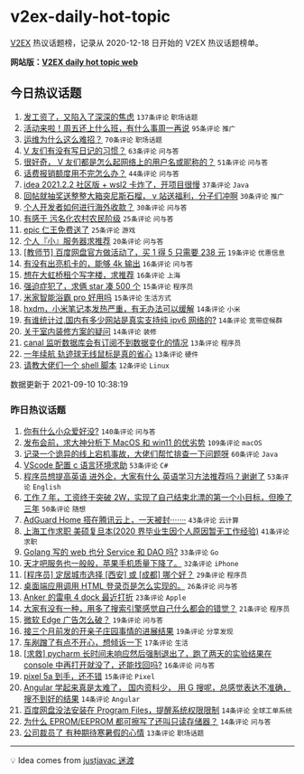 # v2ex-daily-hot-topic

[V2EX](https://www.v2ex.com/) 热议话题榜，记录从 2020-12-18 日开始的 V2EX 热议话题榜单。

**网站版：[V2EX daily hot topic web](https://boojack.github.io/v2ex-daily-hot-topic-web/)**

## 今日热议话题

<!-- TODAY BEGIN -->

1. [发工资了，又陷入了深深的焦虑](https://www.v2ex.com/t/800996) `137条评论` `职场话题`
1. [活动来啦！周五还上什么班，有什么事周一再说](https://www.v2ex.com/t/800981) `95条评论` `推广`
1. [运维为什么这么难招？](https://www.v2ex.com/t/800995) `70条评论` `职场话题`
1. [V 友们有没有写日记的习惯？](https://www.v2ex.com/t/800970) `63条评论` `问与答`
1. [很好奇， V 友们都是怎么起网络上的用户名或昵称的？](https://www.v2ex.com/t/800979) `51条评论` `问与答`
1. [话费报销额度用不完怎么办？](https://www.v2ex.com/t/800968) `44条评论` `问与答`
1. [idea 2021.2.2 社区版 + wsl2 卡炸了，开项目很慢](https://www.v2ex.com/t/800977) `37条评论` `Java`
1. [回帖就抽奖送整整大箱突尼斯石榴， v 站送福利，分子们冲啊](https://www.v2ex.com/t/801068) `30条评论` `推广`
1. [个人开发者如何进行海外收款？](https://www.v2ex.com/t/801035) `30条评论` `问与答`
1. [有感于 污名化农村农民阶级](https://www.v2ex.com/t/801055) `25条评论` `问与答`
1. [epic 仁王免费送了](https://www.v2ex.com/t/800964) `25条评论` `游戏`
1. [个人『小』服务器求推荐](https://www.v2ex.com/t/801036) `20条评论` `问与答`
1. [[教师节] 百度网盘官方做活动了，买 1 得 5 只需要 238 元](https://www.v2ex.com/t/800994) `19条评论` `优惠信息`
1. [有没有出亮机卡的，能够 4k 输出](https://www.v2ex.com/t/801054) `16条评论` `问与答`
1. [想在大虹桥租个写字楼，求推荐](https://www.v2ex.com/t/800966) `16条评论` `上海`
1. [强迫症犯了，求俩 star 凑 500 个](https://www.v2ex.com/t/801074) `15条评论` `程序员`
1. [米家智能浴霸 pro 好用吗](https://www.v2ex.com/t/800969) `15条评论` `生活方式`
1. [hxdm，小米笔记本发热严重，有无办法可以缓解](https://www.v2ex.com/t/801039) `14条评论` `小米`
1. [有谁统计过,国内有多少网站是真实支持纯 ipv6 网络的?](https://www.v2ex.com/t/800980) `14条评论` `宽带症候群`
1. [关于室内装修方案的疑问](https://www.v2ex.com/t/800971) `14条评论` `装修`
1. [canal 监听数据库会有订阅不到数据变化的情况](https://www.v2ex.com/t/801093) `13条评论` `程序员`
1. [一年续航 轨迹球无线鼠标是真的省心](https://www.v2ex.com/t/801050) `13条评论` `硬件`
1. [请教大佬们一个 shell 脚本](https://www.v2ex.com/t/801103) `12条评论` `Linux`

数据更新于 2021-09-10 10:38:19

<!-- TODAY END -->

### 昨日热议话题

<!-- YESTERDAY BEGIN -->

1. [你有什么小众爱好没?](https://www.v2ex.com/t/800848) `140条评论` `问与答`
1. [发布会前，求大神分析下 MacOS 和 win11 的优劣势](https://www.v2ex.com/t/800773) `109条评论` `macOS`
1. [记录一个诡异的线上宕机事故，大佬们帮忙排查一下问题呀](https://www.v2ex.com/t/800791) `60条评论` `Java`
1. [VScode 配置 c 语言环境求助](https://www.v2ex.com/t/800734) `53条评论` `C#`
1. [程序员想提高英语 进外企，大家有什么 英语学习方法推荐吗？谢谢了](https://www.v2ex.com/t/800746) `53条评论` `English`
1. [工作 7 年，工资终于突破 2W，实现了自己结束北漂的第一个小目标，但晚了三年](https://www.v2ex.com/t/800832) `50条评论` `随想`
1. [AdGuard Home 搭在腾讯云上，一天被封·······](https://www.v2ex.com/t/800740) `43条评论` `云计算`
1. [上海工作求职 美硕复旦本(2020 界毕业生因个人原因暂无工作经验)](https://www.v2ex.com/t/800824) `41条评论` `求职`
1. [Golang 写的 web 也分 Service 和 DAO 吗?](https://www.v2ex.com/t/800816) `33条评论` `Go`
1. [天才吧服务也一般般，苹果手机质量下降了。](https://www.v2ex.com/t/800820) `32条评论` `iPhone`
1. [[程序员] 定居城市选择 [西安] 或 [成都] 哪个好？](https://www.v2ex.com/t/800904) `29条评论` `程序员`
1. [桌面端应用调用 HTML 登录页是怎么实现的。](https://www.v2ex.com/t/800756) `26条评论` `问与答`
1. [Anker 的雷电 4 dock 最近打折](https://www.v2ex.com/t/800810) `23条评论` `Apple`
1. [大家有没有一种，用多了搜索引擎感觉自己什么都会的错觉？](https://www.v2ex.com/t/800913) `21条评论` `程序员`
1. [微软 Edge 广告怎么破？](https://www.v2ex.com/t/800854) `19条评论` `问与答`
1. [接三个月前发的开亲子庄园事情的进展结果](https://www.v2ex.com/t/800842) `19条评论` `分享发现`
1. [车剐蹭了有点不开心，想倾诉一下](https://www.v2ex.com/t/800922) `17条评论` `生活`
1. [[求救] pycharm 长时间未响应然后强制退出了，跑了两天的实验结果在 console 中再打开就没了，还能找回吗?](https://www.v2ex.com/t/800805) `16条评论` `问与答`
1. [pixel 5a 到手，还不错](https://www.v2ex.com/t/800788) `15条评论` `Pixel`
1. [Angular 学起来真是太难了， 国内资料少， 用 G 搜呢，总感觉表达不准确，搜不到好的结果](https://www.v2ex.com/t/800937) `14条评论` `Angular`
1. [百度网盘没法安装在 Program Files，提醒系统权限限制](https://www.v2ex.com/t/800771) `14条评论` `全球工单系统`
1. [为什么 EPROM/EEPROM 都可擦写了还叫只读存储器？](https://www.v2ex.com/t/800767) `14条评论` `问与答`
1. [公司裁员了 有种期待寒暑假的心情](https://www.v2ex.com/t/800845) `13条评论` `职场话题`

<!-- YESTERDAY END -->

---

💡 Idea comes from [justjavac 迷渡](https://github.com/justjavac/)
